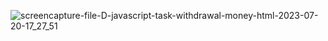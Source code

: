 ![screencapture-file-D-javascript-task-withdrawal-money-html-2023-07-20-17_27_51](https://github.com/rutuja0533/withdrawal-money.js/assets/121231049/0eef08e5-d278-4cd7-8f00-17846e295d07)
